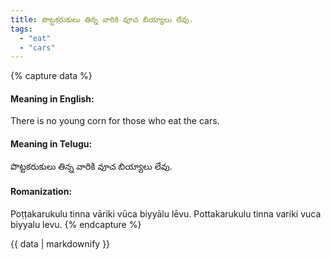 ```yaml
---
title: పొట్టకరుకులు తిన్న వారికి వూచ బియ్యాలు లేవు.
tags:
  - "eat"
  - "cars"
---
```


{% capture data %}
#### Meaning in English:
There is no young corn for those who eat the cars.

#### Meaning in Telugu:
పొట్టకరుకులు తిన్న వారికి వూచ బియ్యాలు లేవు.

#### Romanization:
Poṭṭakarukulu tinna vāriki vūca biyyālu lēvu.
Pottakarukulu tinna variki vuca biyyalu levu.
{% endcapture %}

{{ data | markdownify }}

